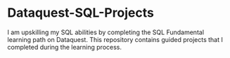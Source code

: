 # Dataquest-SQL-Projects
I am upskilling my SQL abilities by completing the SQL Fundamental learning path on Dataquest. This repository contains guided projects that I completed during the learning process.
